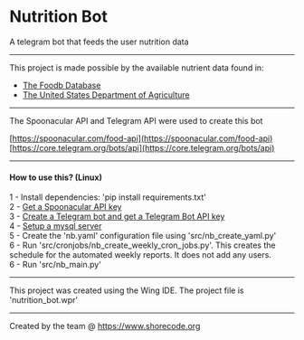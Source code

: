 # Nutrition Bot
A telegram bot that feeds the user nutrition data

***
This project is made possible by the available nutrient data found in:
- [The Foodb Database](www.foodb.ca)
- [The United States Department of Agriculture](https://www.ars.usda.gov/northeast-area/beltsville-md-bhnrc/beltsville-human-nutrition-research-center/food-surveys-research-group/docs/fndds/) 

***

The Spoonacular API and Telegram API were used to create this bot

[https://spoonacular.com/food-api](https://spoonacular.com/food-api)  
[https://core.telegram.org/bots/api](https://core.telegram.org/bots/api) 


***
####  How to use this? (Linux)
1 - Install dependencies:  'pip install requirements.txt'  
2 - [Get a Spoonacular API key](https://spoonacular.com/food-api)  
3 - [Create a Telegram bot and get a Telegram Bot API key](https://core.telegram.org/bots/tutorial)  
4 - [Setup a mysql server](https://dev.mysql.com/doc/mysql-getting-started/en/)   
5 - Create the 'nb.yaml' configuration file using 'src/nb_create_yaml.py'  
6 - Run 'src/cronjobs/nb_create_weekly_cron_jobs.py'. This creates the schedule for the automated weekly reports. It does not add any users.  
6 - Run 'src/nb_main.py'

***
This project was created using the Wing IDE. The project file is 'nutrition_bot.wpr'

***
Created by the team @ https://www.shorecode.org
